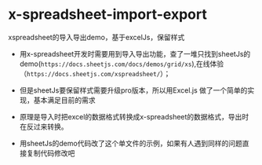 # x-spreadsheet-import-export
xspreadsheet的导入导出demo，基于excelJs，保留样式


- 用x-spreadsheet开发时需要用到导入导出功能，查了一堆只找到sheetJs的demo(```https://docs.sheetjs.com/docs/demos/grid/xs```),在线体验（```https://docs.sheetjs.com/xspreadsheet/```）；

- 但是sheetJs要保留样式需要升级pro版本，所以用Excel.js 做了一个简单的实现，基本满足目前的需求

- 原理是导入时把excel的数据格式转换成x-spreadsheet的数据格式，导出时在反过来转换。

- 用sheetJs的demo代码改了这个单文件的示例，如果有人遇到同样的问题直接复制代码修改吧

